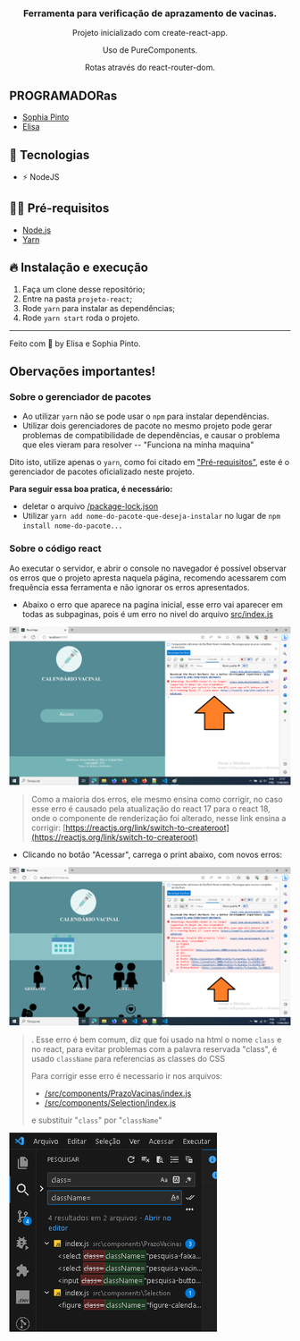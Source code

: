 <h3 align="center">
  Ferramenta para verificação de aprazamento de vacinas.
</h3>

<p align="center">Projeto inicializado com create-react-app.</p>
<p align="center">Uso de PureComponents.</p>
<p align="center">Rotas através do react-router-dom.</p>


## PROGRAMADORas

- [Sophia Pinto](https://github.com/sophiapinto)
- [Elisa](https://github.com/sophiapinto)


## 🚀 Tecnologias

- ⚡ NodeJS

## ✋🏻 Pré-requisitos

- [Node.js](https://nodejs.org/en/)
- [Yarn](https://yarnpkg.com/pt-BR/docs/install)

## 🔥 Instalação e execução

1. Faça um clone desse repositório;
2. Entre na pasta `projeto-react`;
3. Rode `yarn` para instalar as dependências;
4. Rode `yarn start` roda o projeto.

<!--
## ⚡️ Como contribuir
- Faça um fork desse repositório;
- Cria uma branch com a sua feature: `git checkout -b minha-feature`;
- Faça commit das suas alterações: `git commit -m 'feat: Minha nova feature'`;
- Faça push para a sua branch: `git push origin minha-feature`.
Depois que o merge da sua pull request for feito, você pode deletar a sua branch.
## 📝 Licença
Esse projeto está sob a licença MIT. Veja o arquivo [LICENSE](LICENSE.md) para mais detalhes.
 -->
---
Feito com 💖 by Elisa e Sophia Pinto.



## Obervações importantes!

### Sobre o gerenciador de pacotes

- Ao utilizar `yarn` não se pode usar o `npm` para instalar dependências.
- Utilizar dois gerenciadores de pacote no mesmo projeto pode gerar problemas de compatibilidade de dependências, e causar o problema que eles vieram para resolver -- "Funciona na minha maquina"

Dito isto, utilize apenas o `yarn`, como foi citado em ["Pré-requisitos"](#-pré-requisitos), este é o gerenciador de pacotes oficializado neste projeto.

**Para seguir essa boa pratica, é necessário:**

- deletar o arquivo [/package-lock.json](/package-lock.json)
- Utilizar `yarn add nome-do-pacote-que-deseja-instalar` no lugar de `npm install nome-do-pacote...`

### Sobre o código react

Ao executar o servidor, e abrir o console no navegador é possível observar os erros que o projeto apresta naquela página, recomendo acessarem com frequência essa ferramenta e não ignorar os erros apresentados.

- Abaixo o erro que aparece na pagina inicial, esse erro vai aparecer em todas as subpaginas, pois é um erro no nivel do arquivo [src/index.js](src/index.js)

<img src='/dj_notas/print-erro-no-console-1.png'>

> Como a maioria dos erros, ele mesmo ensina como corrigir, no caso esse erro é causado pela atualização do react 17 para o react 18, onde o componente de renderização foi alterado, nesse link ensina a corrigir: [https://reactjs.org/link/switch-to-createroot](https://reactjs.org/link/switch-to-createroot)

- Clicando no botão "Acessar", carrega o print abaixo, com novos erros:

<img src="/dj_notas/print-erro-no-console-2.png">

>.
> Esse erro é bem comum, diz que foi usado na html o nome `class` e no react, para evitar problemas com a palavra reservada "class", é usado `className` para referencias as classes do CSS
>
> Para corrigir esse erro é necessario ir nos arquivos:
>
> - [/src/components/PrazoVacinas/index.js](/src/components/PrazoVacinas/index.js)
> - [/src/components/Selection/index.js](/src/components/Selection/index.js)
>
> e substituir "`class`" por "`className`"
<img src="/dj_notas/print-erro-no-console-3.png">